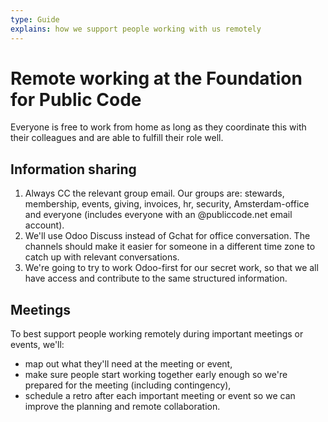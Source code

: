 ```yaml
---
type: Guide
explains: how we support people working with us remotely
---
```


# Remote working at the Foundation for Public Code

Everyone is free to work from home as long as they coordinate this with their colleagues and are able to fulfill their role well.

## Information sharing

1. Always CC the relevant group email. Our groups are: stewards, membership, events, giving, invoices, hr, security, Amsterdam-office and everyone (includes everyone with an @publiccode.net email account).
2. We'll use Odoo Discuss instead of Gchat for office conversation. The channels should make it easier for someone in a different time zone to catch up with relevant conversations.
3. We're going to try to work Odoo-first for our secret work, so that we all have access and contribute to the same structured information.

## Meetings

To best support people working remotely during important meetings or events, we'll:

* map out what they'll need at the meeting or event,
* make sure people start working together early enough so we're prepared for the meeting (including contingency),
* schedule a retro after each important meeting or event so we can improve the planning and remote collaboration.
